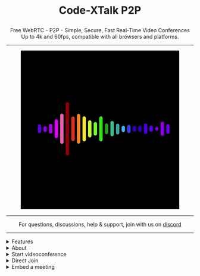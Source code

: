 # <p align="center">Code-XTalk P2P</p>

<p align="center">Free WebRTC - P2P - Simple, Secure, Fast Real-Time Video Conferences Up to 4k and 60fps, compatible with all browsers and platforms.</p>


<hr />

<p align="center">
    <a href="https://p2p.codex.com"><img src="public/images/audio.gif"></a>
</p>

<hr />

<p align="center">
    For questions, discussions, help & support, join with us on   <a href="https://discord.gg/">discord</a>
</p>

<hr />

<details>
<summary>Features</summary>

<br/>

-   Is `100% Free` - `Open Source` - `Self Hosted` and [PWA](https://en.wikipedia.org/wiki/Progressive_web_application)!
-   No download, plug-in, or login required, entirely browser-based
-   Unlimited number of conference rooms without call time limitation
-   Translated in 133 languages
-   Secure Room Lock feature for private meetings
-   Multilingual Support for inclusivity
-   Unrestricted Call Duration, no limitations on call duration
-   Ultra-High-Definition Video with 4K quality
-   Integrated Screen Recording for capturing important discussions
-   Snapshot Capability for capturing crucial moments
-   AI-Powered Chat Speaker for auditory reading of messages
-   Customizable UI Themes to personalize your experience
-   Captions Support for enhanced accessibility

</details>

<details>
<summary>About</summary>

-   [Presentation](https://www.canva.com/design/DAE693uLOIU/view)

-   [Video](https://www.youtube.com/watch?v=_IVn2aINYww)

</details>

<details>
<summary>Start videoconference</summary>

<br/>

-   `Open` https://p2p.codex.com/newcall
-   `Pick` your Room name and Join
-   `Allow` using the camera and microphone
-   `Share` the Room URL and Wait for someone to join for the video conference

</details>

<details>
<summary>Direct Join</summary>

<br/>

-   You can `join` directly to `room` by going to:
-   https://p2p.codex.com/join?room=test&name=codextalk&audio=0&video=0&screen=0&notify=0

    | Params | Type    | Description     |
    | ------ | ------- | --------------- |
    | room   | string  | room Id         |
    | name   | string  | user name       |
    | audio  | boolean | audio stream    |
    | video  | boolean | video stream    |
    | screen | boolean | screen stream   |
    | notify | boolean | welcome message |

> **Note**
>
> When [host protection is enabled](https://github.com/codex/mirotalk/commit/285c92605585bf204996dc0bade9b3e7c62d75df#commitcomment-103108955) the host needs to provide a valid username and password as specified in the `.env`.
>
> After host authentication, participants can join the room using any of the following URL formats:
>
> -   https://p2p.codex.com/join/test (URL path)
> -   https://p2p.codex.com/join/?room=test&name=codextalk&audio=0&video=0&screen=0&notify=0 (URL with query parameters for direct join)

</details>

<details>
<summary>Embed a meeting</summary>

<br/>

Embedding a meeting into a service or app using an iframe.

```html
<iframe
    allow="camera; microphone; display-capture; fullscreen; clipboard-read; clipboard-write; autoplay"
    src="https://p2p.codex.com/newcall"
    style="height: 100vh; width: 100vw; border: 0px;"
></iframe>
